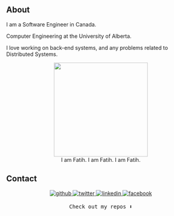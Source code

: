 ## About
I am a Software Engineer in Canada.

Computer Engineering at the University of Alberta. 

I love working on back-end systems, and any problems related to Distributed Systems. 

<p align="center">
  <img width="250" src="https://media.giphy.com/media/11vDNL1PrUUo0/giphy.gif"><br />
  I am Fatih. I am Fatih. I am Fatih.
</p>

  
  ## Contact  
<p align="center">
<a href="https://github.com/aktasfatih" target="_blank">
<img src=https://img.shields.io/badge/github-%2324292e.svg?&style=for-the-badge&logo=github&logoColor=white alt=github style="margin-bottom: 5px;" />
</a>
<a href="https://twitter.com/moreincode" target="_blank">
<img src=https://img.shields.io/badge/twitter-%2300acee.svg?&style=for-the-badge&logo=twitter&logoColor=white alt=twitter style="margin-bottom: 5px;" />
</a>
<a href="linkedin.com/in/fatih-aktas/" target="_blank">
<img src=https://img.shields.io/badge/linkedin-%231E77B5.svg?&style=for-the-badge&logo=linkedin&logoColor=white alt=linkedin style="margin-bottom: 5px;" />
</a>
<a href="https://www.facebook.com/fatohaktas/" target="_blank">
<img src=https://img.shields.io/badge/facebook-%232E87FB.svg?&style=for-the-badge&logo=facebook&logoColor=white alt=facebook style="margin-bottom: 5px;" />
</a> 
</p> 
  
  <p align="center"><samp>
Check out my repos ⬇️  
  </samp>
</p>
